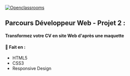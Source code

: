 [![Openclassrooms](https://1to1progress.fr/wp-content/uploads/2019/05/openclassrooms-e1557761236158.png)](https://openclassrooms.com)
## Parcours Développeur Web - Projet 2 :
#### Transformez votre CV en site Web d'après une maquette


#### 🔨 Fait en :
* HTML5
* CSS3
* Responsive Design